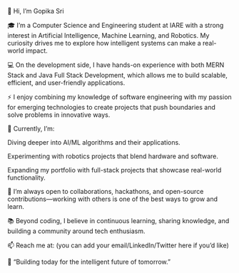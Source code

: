 👋 Hi, I’m Gopika Sri

🎓 I’m a Computer Science and Engineering student at IARE with a strong interest in Artificial Intelligence, Machine Learning, and Robotics. My curiosity drives me to explore how intelligent systems can make a real-world impact.

💻 On the development side, I have hands-on experience with both MERN Stack and Java Full Stack Development, which allows me to build scalable, efficient, and user-friendly applications.

⚡ I enjoy combining my knowledge of software engineering with my passion for emerging technologies to create projects that push boundaries and solve problems in innovative ways.

🌱 Currently, I’m:

Diving deeper into AI/ML algorithms and their applications.

Experimenting with robotics projects that blend hardware and software.

Expanding my portfolio with full-stack projects that showcase real-world functionality.

🤝 I’m always open to collaborations, hackathons, and open-source contributions—working with others is one of the best ways to grow and learn.

📚 Beyond coding, I believe in continuous learning, sharing knowledge, and building a community around tech enthusiasm.

📫 Reach me at: (you can add your email/LinkedIn/Twitter here if you’d like)

🚀 “Building today for the intelligent future of tomorrow.”

